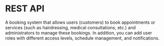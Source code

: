 # REST API
A booking system that allows users (customers) to book appointments or services (such as hairdressing, medical consultations, etc.) and administrators to manage these bookings. In addition, you can add user roles with different access levels, schedule management, and notifications.
